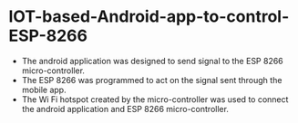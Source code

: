 # IOT-based-Android-app-to-control-ESP-8266

* The android application was designed to send signal to the ESP 8266 micro-controller.
* The ESP 8266 was programmed to act on the signal sent through the mobile app.
* The Wi Fi hotspot created by the micro-controller was used to connect the android application and ESP 8266 micro-controller.

